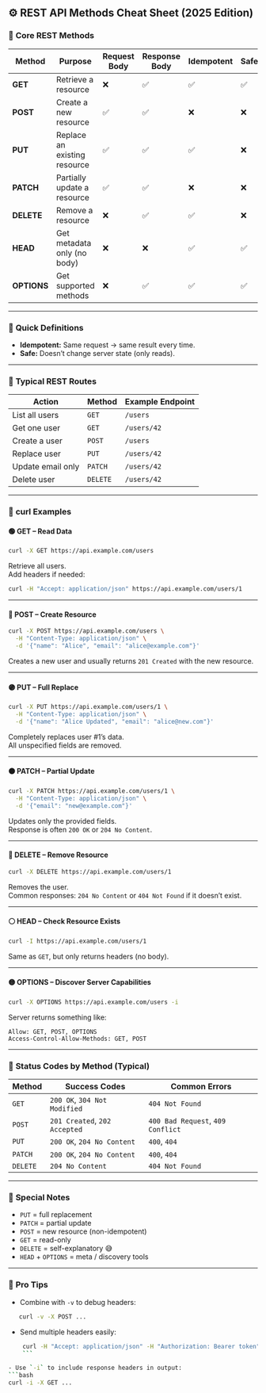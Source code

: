 ## ⚙️ **REST API Methods Cheat Sheet (2025 Edition)**

### 🧩 **Core REST Methods**

|Method|Purpose|Request Body|Response Body|Idempotent|Safe|Typical Use|
|---|---|---|---|---|---|---|
|**GET**|Retrieve a resource|❌|✅|✅|✅|Read data|
|**POST**|Create a new resource|✅|✅|❌|❌|Create / submit data|
|**PUT**|Replace an existing resource|✅|✅|✅|❌|Full update|
|**PATCH**|Partially update a resource|✅|✅|❌|❌|Partial update|
|**DELETE**|Remove a resource|❌|✅|✅|❌|Delete data|
|**HEAD**|Get metadata only (no body)|❌|❌|✅|✅|Check if exists|
|**OPTIONS**|Get supported methods|❌|✅|✅|✅|CORS / discovery|

---

### 🧠 **Quick Definitions**

- **Idempotent:** Same request → same result every time.
- **Safe:** Doesn’t change server state (only reads).

---

### 🧱 **Typical REST Routes**

|Action|Method|Example Endpoint|
|---|---|---|
|List all users|`GET`|`/users`|
|Get one user|`GET`|`/users/42`|
|Create a user|`POST`|`/users`|
|Replace user|`PUT`|`/users/42`|
|Update email only|`PATCH`|`/users/42`|
|Delete user|`DELETE`|`/users/42`|

---

### 🧰 **curl Examples**

#### 🟢 **GET** – Read Data

```bash
curl -X GET https://api.example.com/users
```

Retrieve all users.  
Add headers if needed:

```bash
curl -H "Accept: application/json" https://api.example.com/users/1
```

---

#### 🔵 **POST** – Create Resource

```bash
curl -X POST https://api.example.com/users \
  -H "Content-Type: application/json" \
  -d '{"name": "Alice", "email": "alice@example.com"}'
```

Creates a new user and usually returns `201 Created` with the new resource.

---

#### 🟣 **PUT** – Full Replace

```bash
curl -X PUT https://api.example.com/users/1 \
  -H "Content-Type: application/json" \
  -d '{"name": "Alice Updated", "email": "alice@new.com"}'
```

Completely replaces user #1’s data.  
All unspecified fields are removed.

---

#### 🟠 **PATCH** – Partial Update

```bash
curl -X PATCH https://api.example.com/users/1 \
  -H "Content-Type: application/json" \
  -d '{"email": "new@example.com"}'
```

Updates only the provided fields.  
Response is often `200 OK` or `204 No Content`.

---

#### 🔴 **DELETE** – Remove Resource

```bash
curl -X DELETE https://api.example.com/users/1
```

Removes the user.  
Common responses: `204 No Content` or `404 Not Found` if it doesn’t exist.

---

#### ⚪ **HEAD** – Check Resource Exists

```bash
curl -I https://api.example.com/users/1
```

Same as `GET`, but only returns headers (no body).

---

#### 🟡 **OPTIONS** – Discover Server Capabilities

```bash
curl -X OPTIONS https://api.example.com/users -i
```

Server returns something like:

```pgsql
Allow: GET, POST, OPTIONS
Access-Control-Allow-Methods: GET, POST
```

---

### 🧠 **Status Codes by Method (Typical)**

|Method|Success Codes|Common Errors|
|---|---|---|
|`GET`|`200 OK`, `304 Not Modified`|`404 Not Found`|
|`POST`|`201 Created`, `202 Accepted`|`400 Bad Request`, `409 Conflict`|
|`PUT`|`200 OK`, `204 No Content`|`400`, `404`|
|`PATCH`|`200 OK`, `204 No Content`|`400`, `404`|
|`DELETE`|`204 No Content`|`404 Not Found`|

---

### 🧩 **Special Notes**

- `PUT` = full replacement
- `PATCH` = partial update
- `POST` = new resource (non-idempotent)
- `GET` = read-only
- `DELETE` = self-explanatory 😅
- `HEAD` + `OPTIONS` = meta / discovery tools

---

### 🧪 **Pro Tips**

- Combine with `-v` to debug headers:
```bash
   curl -v -X POST ...
   ```    
- Send multiple headers easily:
    
```bash
	curl -H "Accept: application/json" -H "Authorization: Bearer token" ...
	```

- Use `-i` to include response headers in output:
```bash
curl -i -X GET ...
```